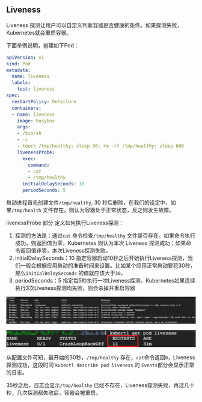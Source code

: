 ## Liveness

Liveness 探测让用户可以自定义判断容器是否健康的条件。如果探测失败，Kubernetes就会重启容器。

下面举例说明，创建如下Pod：

```yaml
apiVersion: v1
kind: Pod
metadata:
  name: liveness
  labels:
    test: liveness
spec:
  restartPolicy: OnFailure
  containers:
  - name: liveness
    image: busybox
    args:
    - /bin/sh
    - -c
    - touch /tmp/healthy; sleep 30; rm -rf /tmp/healthy; sleep 600
    livenessProbe:
      exec:
        command:
        - cat
        - /tmp/healthy
      initialDelaySeconds: 10
      periodSeconds: 5
```

启动进程首先创建文件`/tmp/healthy`, 30 秒后删除，在我们的设定中，如果`/tmp/health` 文件存在，则认为容器处于正常状态，反之则发生故障。

livenessProbe 部分 定义如何执行Liveness探测：

1. 探测的方法是：通过`cat` 命令检查`/tmp/healthy` 文件是否存在。如果命令执行成功，则返回值为零，Kubernetes 则认为本次 Liveness 探测成功；如果命令返回值非零，本次Liveness探测失败。
2. initialDelaySeconds：10 指定容器启动10秒之后开始执行Liveness探测，我们一般会根据应用启动的准备时间来设置。比如某个应用正常启动要花30秒，那么`initialDelaySeconds` 的值就应该大于`30`。 
3. periodSeconds：5 指定每5秒执行一次Liveness探测。Kubernetes如果连续执行3次Liveness探测均失败，则会杀掉并重启容器

![](../images/health-liveness.png)

![](../images/health-liveness1.png)

从配置文件可知，最开始的30秒，`/tmp/healthy` 存在，`cat`命令返回`0`，Liveness探测成功，这段时间 `kubectl describe pod liveness` 的 `Events`部分会显示正常的日志。

35秒之后，日志会显示`/tmp/healthy` 已经不存在，Liveness探测失败，再过几十秒，几次探测都失败后，容器会被重启。